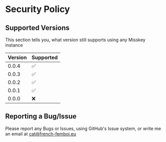 # Security Policy

## Supported Versions

This section tells you, what version still supports using any Misskey instance

| Version | Supported          |
| ------- | ------------------ |
| 0.0.4   | :white_check_mark: |
| 0.0.3   | :white_check_mark: |
| 0.0.2   | :white_check_mark: |
| 0.0.1   | :white_check_mark: |
| 0.0.0   | :x:                |

## Reporting a Bug/Issue

Please report any Bugs or Issues, using GitHub's Issue system, or write me an email at cat@french-femboi.eu
